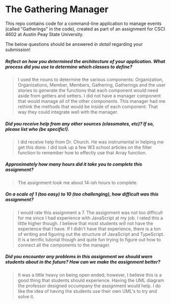 # The Gathering Manager

This repo contains code for a command-line application to manage events (called "Gatherings" in the code), created as part of an assignment for CSCI 4602 at Austin Peay State University.

The below questions should be answered _in detail_ regarding your submission!

##### Reflect on how you determined the architecture of your application. What process did you use to determine which classes to define? #####
> I used the nouns to determine the various components: Organization, Organizations, Member, Members, Gathering, Gatherings and the user stories to generate the functions that each component would need aside from getters and setters. I did not have a manager component that would manage all of the other components. This manager had me rethink the methods that would be inside of each component. That way they could integrate well with the manager.


##### Did you receive help from any other sources (classmates, etc)? If so, please list who (be specific!). #####
> I did receive help from Dr. Church. He was instrumental in helping me get this done. I did look up a few W3 school articles on the filter function to remember how to effectly use that Array function.


##### Approximately how many hours did it take you to complete this assignment? #####
> The assignment took me about 14-ish hours to complete.


##### On a scale of 1 (too easy) to 10 (too challenging), how difficult was this assignment? #####
> I would rate this assignment a 7. The assignment was not too difficult for me since I had experience with JavaScript at my job. I rated this a little higher though. I believe that most students will not have the experience that I have. If I didn't have that experience, there is a ton of writing and figuring out the structure of JavaScript and TypeScript. It is a terrific tutorial though and quite fun trying to figure out how to connect all the components to the manager.


##### Did you encounter any problems in this assignment we should warn students about in the future? How can we make the assignment better? #####
> It was a little heavy on being open ended; however, I believe this is a good thing that students should experience. Having the UML diagram the professor designed occumpany the assignment would help. I do like the idea of having the students use their own UML's to try and solve it.
 
